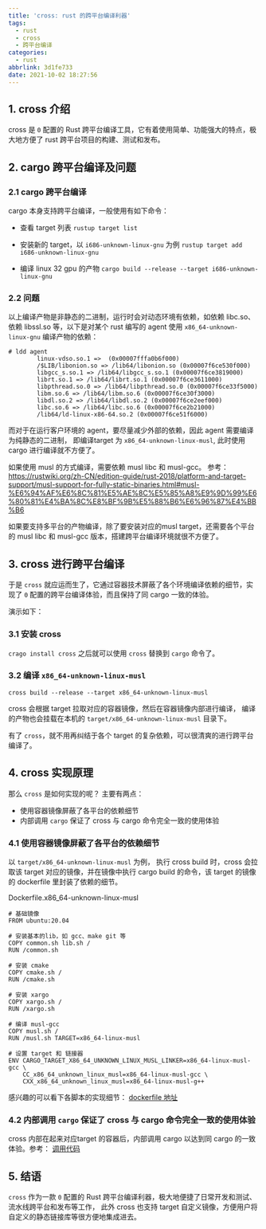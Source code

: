 ```yaml
---
title: 'cross: rust 的跨平台编译利器'
tags:
  - rust
  - cross
  - 跨平台编译
categories:
  - rust
abbrlink: 3d1fe733
date: 2021-10-02 18:27:56
---
```


## 1. cross 介绍
cross 是 `0` 配置的 Rust 跨平台编译工具，它有着使用简单、功能强大的特点，极大地方便了 rust 跨平台项目的构建、测试和发布。
##  2. cargo 跨平台编译及问题
### 2.1 cargo 跨平台编译
cargo 本身支持跨平台编译，一般使用有如下命令：
- 查看 target 列表
  `rustup target list`

- 安装新的 target，以 `i686-unknown-linux-gnu` 为例
  `rustup target add i686-unknown-linux-gnu`
- 编译 linux 32 gpu 的产物
  `cargo build --release --target i686-unknown-linux-gnu`

<!-- more -->

### 2.2 问题
以上编译产物是非静态的二进制，运行时会对动态环境有依赖，如依赖 libc.so、依赖 libssl.so 等，以下是对某个 rust 编写的 agent 使用 `x86_64-unknown-linux-gnu` 编译产物的依赖：
```
# ldd agent
        linux-vdso.so.1 =>  (0x00007fffa0b6f000)
        /$LIB/libonion.so => /lib64/libonion.so (0x00007f6ce530f000)
        libgcc_s.so.1 => /lib64/libgcc_s.so.1 (0x00007f6ce3819000)
        librt.so.1 => /lib64/librt.so.1 (0x00007f6ce3611000)
        libpthread.so.0 => /lib64/libpthread.so.0 (0x00007f6ce33f5000)
        libm.so.6 => /lib64/libm.so.6 (0x00007f6ce30f3000)
        libdl.so.2 => /lib64/libdl.so.2 (0x00007f6ce2eef000)
        libc.so.6 => /lib64/libc.so.6 (0x00007f6ce2b21000)
        /lib64/ld-linux-x86-64.so.2 (0x00007f6ce51f6000)
```

而对于在运行客户环境的 agent，要尽量减少外部的依赖，因此 agent 需要编译为纯静态的二进制， 即编译target 为 `x86_64-unknown-linux-musl`, 此时使用 cargo 进行编译就不方便了。

如果使用 musl 的方式编译，需要依赖 musl libc 和 musl-gcc。
参考： https://rustwiki.org/zh-CN/edition-guide/rust-2018/platform-and-target-support/musl-support-for-fully-static-binaries.html#musl-%E6%94%AF%E6%8C%81%E5%AE%8C%E5%85%A8%E9%9D%99%E6%80%81%E4%BA%8C%E8%BF%9B%E5%88%B6%E6%96%87%E4%BB%B6

如果要支持多平台的产物编译，除了要安装对应的musl target，还需要各个平台的 musl libc 和 musl-gcc 版本，搭建跨平台编译环境就很不方便了。

##  3. cross 进行跨平台编译
于是 `cross` 就应运而生了，它通过容器技术屏蔽了各个环境编译依赖的细节，实现了 `0` 配置的跨平台编译体验，而且保持了同 cargo 一致的体验。

演示如下：
### 3.1 安装 cross
`crago install cross`
之后就可以使用 `cross` 替换到 `cargo` 命令了。
### 3.2 编译 `x86_64-unknown-linux-musl`
`cross build --release --target x86_64-unknown-linux-musl`

cross 会根据 target 拉取对应的容器镜像，然后在容器镜像内部进行编译， 编译的产物也会挂载在本机的 `target/x86_64-unknown-linux-musl` 目录下。

有了 `cross`，就不用再纠结于各个 target 的复杂依赖，可以很清爽的进行跨平台编译了。

## 4. cross 实现原理
那么 `cross` 是如何实现的呢？
主要有两点：
- 使用容器镜像屏蔽了各平台的依赖细节
- 内部调用 `cargo` 保证了 cross 与 cargo 命令完全一致的使用体验
### 4.1 使用容器镜像屏蔽了各平台的依赖细节
以 `target/x86_64-unknown-linux-musl` 为例， 执行 cross build 时，cross 会拉取该 target 对应的镜像，并在镜像中执行 cargo build 的命令，该 target 的镜像的 dockerfile 里封装了依赖的细节。

Dockerfile.x86_64-unknown-linux-musl

``` 
# 基础镜像
FROM ubuntu:20.04

# 安装基本的lib，如 gcc、make git 等
COPY common.sh lib.sh /
RUN /common.sh

# 安装 cmake
COPY cmake.sh /
RUN /cmake.sh

# 安装 xargo
COPY xargo.sh /
RUN /xargo.sh

# 编译 musl-gcc
COPY musl.sh /
RUN /musl.sh TARGET=x86_64-linux-musl

# 设置 target 和 链接器
ENV CARGO_TARGET_X86_64_UNKNOWN_LINUX_MUSL_LINKER=x86_64-linux-musl-gcc \
    CC_x86_64_unknown_linux_musl=x86_64-linux-musl-gcc \
    CXX_x86_64_unknown_linux_musl=x86_64-linux-musl-g++
```

感兴趣的可以看下各脚本的实现细节：
[dockerfile 地址](https://github.com/rust-embedded/cross/blob/master/docker/Dockerfile.x86_64-unknown-linux-musl)

### 4.2 内部调用 `cargo` 保证了 cross 与 cargo 命令完全一致的使用体验
cross 内部在起来对应target 的容器后，内部调用 cargo 以达到同 cargo 的一致体验。参考：
[调用代码](https://github.com/rust-embedded/cross/blob/2b2a01220c73ae517129019d436d382412d1928b/src/main.rs#L389)

## 5. 结语
`cross` 作为一款 `0` 配置的 Rust 跨平台编译利器，极大地便捷了日常开发和测试、流水线跨平台和发布等工作，
此外 cross 也支持 target 自定义镜像，方便用户将自定义的静态链接库等很方便地集成进去。 
